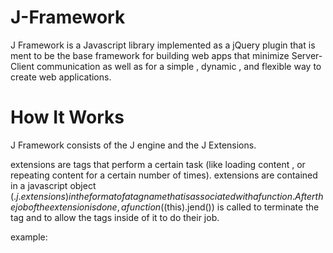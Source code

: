J-Framework
===========

J Framework is a Javascript library implemented as a jQuery plugin that is ment to be the base framework for building web apps that minimize Server-Client communication as well as for a simple , dynamic , and flexible way to create web applications.

How It Works
============

J Framework consists of the J engine and the J Extensions.

extensions are tags that perform a certain task (like loading content , or repeating content for a certain number of times). extensions are contained in a javascript object ($.j.extensions) in the format of a tagname that is associated with a function. After the job of the extension is done , a function ($(this).jend()) is called to terminate the tag and to allow the tags inside of it to do their job.

example:

